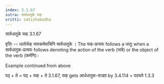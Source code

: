 ```yaml
---
index: 3.1.67
sutra: सार्वधातुके यक्
vritti: satishabodha
---
```



 सार्वधातुके यक् 3.1.67 


वृत्तिः --ः धातोर्यक् भावकर्मवाचिनि सार्वधातुके । The यक्-प्रत्ययः follows a धातुः when a सार्वधातुक-प्रत्ययः follows denoting the action of the verb (भावे) or the object of the verb (कर्मणि)। 


Example continued from above 

पठ् + ते = पठ् + यक् + ते 3.1.67, यक् gets आर्धधातुक-सञ्ज्ञा by 3.4.114 = पठ्यते 1.3.3 


